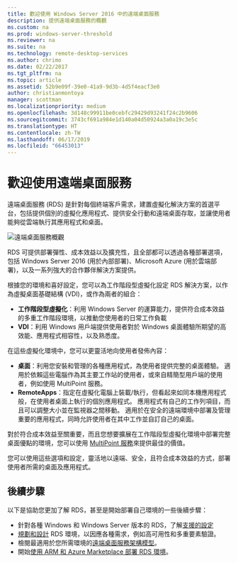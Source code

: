 ```yaml
---
title: 歡迎使用 Windows Server 2016 中的遠端桌面服務
description: 提供遠端桌面服務的概觀
ms.custom: na
ms.prod: windows-server-threshold
ms.reviewer: na
ms.suite: na
ms.technology: remote-desktop-services
ms.author: chrimo
ms.date: 02/22/2017
ms.tgt_pltfrm: na
ms.topic: article
ms.assetid: 52b9e09f-39e0-41a9-9d3b-4d5f4eacf3e0
author: christianmontoya
manager: scottman
ms.localizationpriority: medium
ms.openlocfilehash: 3d148c99911be0cebfc29429d93241f24c2b9606
ms.sourcegitcommit: 3743cf691a984e1d140a04d50924a3a0a19c3e5c
ms.translationtype: HT
ms.contentlocale: zh-TW
ms.lasthandoff: 06/17/2019
ms.locfileid: "66453013"
---
```

# <a name="welcome-to-remote-desktop-services"></a>歡迎使用遠端桌面服務 

遠端桌面服務 (RDS) 是針對每個終端客戶需求，建置虛擬化解決方案的首選平台，包括提供個別的虛擬化應用程式、提供安全行動和遠端桌面存取，並讓使用者能夠從雲端執行其應用程式和桌面。

![遠端桌面服務概觀](./media/rds-overview.png)

RDS 可提供部署彈性、成本效益以及擴充性，且全部都可以透過各種部署選項，包括 Windows Server 2016 (用於內部部署)、Microsoft Azure (用於雲端部署)，以及一系列強大的合作夥伴解決方案提供。

根據您的環境和喜好設定，您可以為工作階段型虛擬化設定 RDS 解決方案，以作為虛擬桌面基礎結構 (VDI)，或作為兩者的組合：

- **工作階段型虛擬化**：利用 Windows Server 的運算能力，提供符合成本效益的多重工作階段環境，以推動您使用者的日常工作負載
- **VDI**：利用 Windows 用戶端提供使用者對於 Windows 桌面體驗所期望的高效能、應用程式相容性，以及熟悉度。

在這些虛擬化環境中，您可以更靈活地向使用者發佈內容：

- **桌面**：利用您安裝和管理的各種應用程式，為使用者提供完整的桌面體驗。 適用於依賴這些電腦作為其主要工作站的使用者，或來自精簡型用戶端的使用者，例如使用 MultiPoint 服務。
- **RemoteApps**：指定在虛擬化電腦上裝載/執行，但看起來如同本機應用程式般，在使用者桌面上執行的個別應用程式。 應用程式有自己的工作列項目，而且可以調整大小並在監視器之間移動。 適用於在安全的遠端環境中部署及管理重要的應用程式，同時允許使用者在其中工作並自訂自己的桌面。

對於符合成本效益至關重要，而且您想要擴展在工作階段型虛擬化環境中部署完整桌面優點的環境，您可以使用 [MultiPoint 服務](../multipoint-services/multipoint-services.md)來提供最佳的價值。 

您可以使用這些選項和設定，靈活地以遠端、安全，且符合成本效益的方式，部署使用者所需的桌面及應用程式。

## <a name="next-steps"></a>後續步驟

以下是協助您更加了解 RDS，甚至是開始部署自己環境的一些後續步驟：
-   針對各種 Windows 和 Windows Server 版本的 RDS，了解[支援的設定](rds-supported-config.md)
-   [規劃和設計](rds-plan-and-design.md) RDS 環境，以因應各種需求，例如高可用性和多重要素驗證。
-   檢閱最適用於您所需環境的[遠端桌面服務架構模型](desktop-hosting-logical-architecture.md)。
-   開始[使用 ARM 和 Azure Marketplace 部署 RDS 環境](rds-in-azure.md)。
